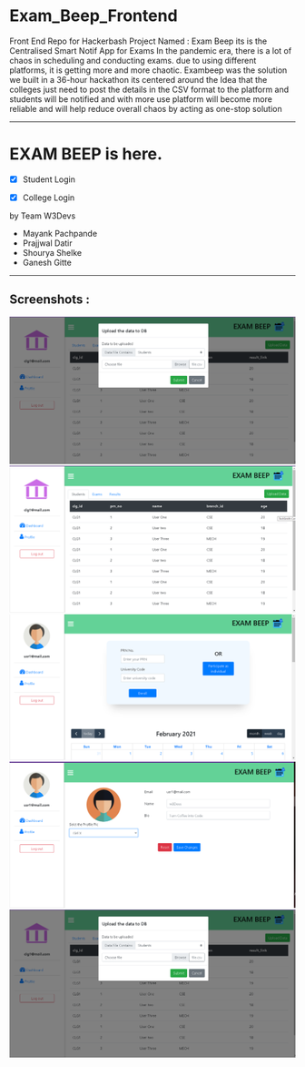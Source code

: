 # Exam_Beep_Frontend
Front End Repo for Hackerbash Project Named : Exam Beep its is the Centralised Smart Notif App for Exams
In the pandemic era, there is a lot of chaos in scheduling and conducting exams. due to using different platforms, it is getting more and more chaotic. Exambeep was the solution we built in a 36-hour hackathon its centered around the Idea that the colleges just need to post the details in the CSV format to the platform and students will be notified and with more use platform will become more reliable and will help reduce overall chaos by acting as one-stop solution

---

# EXAM BEEP is here.
- [x] Student Login
- [x] College Login


by Team W3Devs
- Mayank Pachpande
- Prajjwal Datir
- Shourya Shelke
- Ganesh Gitte
----
## Screenshots :
![](https://github.com/Mayank-MP05/Exam_Beep_Frontend/blob/main/screenshots/College-Upload-CSV%20.PNG?raw=true)
![](https://github.com/Mayank-MP05/Exam_Beep_Frontend/blob/main/screenshots/Showing-Created-DB-at-College-Acct.PNG?raw=true)
![](https://github.com/Mayank-MP05/Exam_Beep_Frontend/blob/main/screenshots/User-After-Login-Dashboard.PNG?raw=true)
![](https://github.com/Mayank-MP05/Exam_Beep_Frontend/blob/main/screenshots/User-After-Login-Edit-Profile-Page.PNG?raw=true)
![](https://github.com/Mayank-MP05/Exam_Beep_Frontend/blob/main/screenshots/College-Upload-CSV%20.PNG?raw=true)
